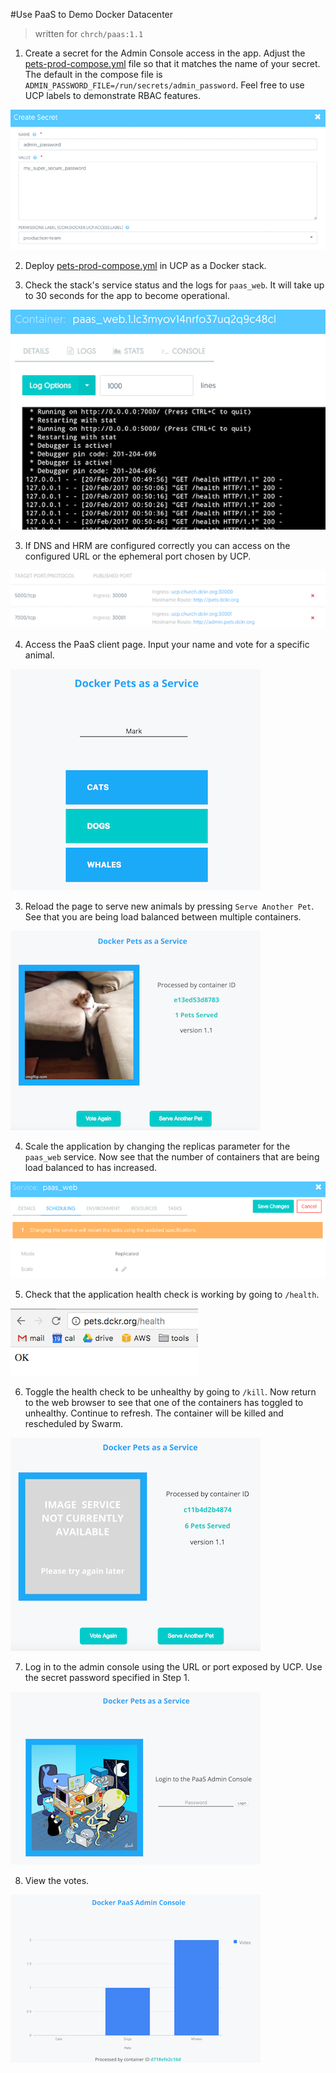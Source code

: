 
#Use PaaS to Demo Docker Datacenter
> written for `chrch/paas:1.1`

1) Create a secret for the Admin Console access in the app. Adjust the [pets-prod-compose.yml](https://github.com/mark-church/pets/blob/master/pets-prod-compose.yml) file so that it matches the name of your secret. The default in the compose file is `ADMIN_PASSWORD_FILE=/run/secrets/admin_password`. Feel free to use UCP labels to demonstrate RBAC features.

![](images/secret.png) 

2) Deploy [pets-prod-compose.yml](https://github.com/mark-church/pets/blob/master/pets-prod-compose.yml) in UCP as a Docker stack.

3) Check the stack's service status and the logs for `paas_web`. It will take up to 30 seconds for the app to become operational.

![](images/logs.png) 

3) If DNS and HRM are configured correctly you can access on the configured URL or the ephemeral port chosen by UCP.

![](images/HRM.png) 

4) Access the PaaS client page. Input your name and vote for a specific animal.

![](images/voting.png) 


3) Reload the page to serve new animals by pressing `Serve Another Pet`. See that you are being load balanced between multiple containers.

![](images/animal.png) 

4) Scale the application by changing the replicas parameter for the `paas_web` service. Now see that the number of containers that are being load balanced to has increased.

![](images/scaling.png) 

5) Check that the application health check is working by going to `/health`.

![](images/health.png) 

6) Toggle the health check to be unhealthy by going to `/kill`. Now return to the web browser to see that one of the containers has toggled to unhealthy. Continue to refresh. The container will be killed and rescheduled by Swarm.

![](images/kill.png) 


7) Log in to the admin console using the URL or port exposed by UCP. Use the secret password specified in Step 1.

![](images/login.png) 

8) View the votes.

![](images/results.png) 


